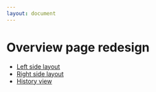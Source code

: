 ```yaml
---
layout: document
---
```


# Overview page redesign

- [Left side layout](overview)
- [Right side layout](overview-right)
- [History view](overview-right)
